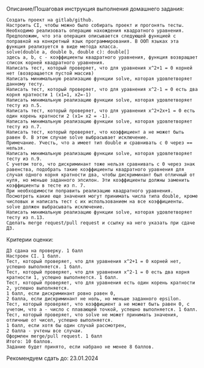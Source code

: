 Описание/Пошаговая инструкция выполнения домашнего задания:

    Создать проект на gitlab/github.
    Настроить CI, чтобы можно было собирать проект и прогонять тесты.
    Необходимо реализовать операцию нахождения квадратного уравнения. Предположим, что эта операция описывается следующей функцией c поправкой на конкретный язык программирования. В ООП языках эта функция реализуется в виде метода класса.
    solve(double a, double b, double c): double[]
    здесь a, b, c - коэффициенты квадратного уравнения, функция возвращает список корней квадратного уравнения.
    Написать тест, который проверяет, что для уравнения x^2+1 = 0 корней нет (возвращается пустой массив)
    Написать минимальную реализацию функции solve, которая удовлетворяет данному тесту.
    Написать тест, который проверяет, что для уравнения x^2-1 = 0 есть два корня кратности 1 (x1=1, x2=-1)
    Написать минимальную реализацию функции solve, которая удовлетворяет тесту из п.5.
    Написать тест, который проверяет, что для уравнения x^2+2x+1 = 0 есть один корень кратности 2 (x1= x2 = -1).
    Написать минимальную реализацию функции solve, которая удовлетворяет тесту из п.7.
    Написать тест, который проверяет, что коэффициент a не может быть равен 0. В этом случае solve выбрасывает исключение.
    Примечание. Учесть, что a имеет тип double и сравнивать с 0 через == нельзя.
    Написать минимальную реализацию функции solve, которая удовлетворяет тесту из п.9.
    С учетом того, что дискриминант тоже нельзя сравнивать с 0 через знак равенства, подобрать такие коэффициенты квадратного уравнения для случая одного корня кратности два, чтобы дискриминант был отличный от нуля, но меньше заданного эпсилон. Эти коэффициенты должны заменить коэффициенты в тесте из п. 7.
    При необходимости поправить реализацию квадратного уравнения.
    Посмотреть какие еще значения могут принимать числа типа double, кроме числовых и написать тест с их использованием на все коэффициенты. solve должен выбрасывать исключение.
    Написать минимальную реализацию функции solve, которая удовлетворяет тесту из п.13.
    Сделать merge request/pull request и ссылку на него указать при сдаче ДЗ.


Критерии оценки:

    ДЗ сдана на проверку. 1 балл
    Настроен CI. 1 балл.
    Тест, который проверяет, что для уравнения x^2+1 = 0 корней нет, успешно выполняется. 1 балл.
    Тест, который проверяет, что для уравнения x^2-1 = 0 есть два корня кратности 1, успешно выполняется. 1 балл.
    Тест, который проверяет, что для уравнения есть один корень кратности 2, успешно выполняется.
    1 балл, если дискриминант ровно равен 0,
    2 балла, если дискриминант не ноль, но меньше заданного epsilon.
    Тест, который проверяет, что коэффициент a не может быть равен 0, с учетом, что a - число с плавающей точкой, успешно выполняется. 1 балл.
    Тест, который проверяет, что solve не может принимать значения, отличные от чиcел, успешно выполняется.
    1 балл, если хотя бы один случай рассмотрен,
    2 балла - учтены все случаи.
    Оформлен merge/pull request. 1 балл
    Итого: 10 баллов.
    Задание будет принято, если набрано не менее 8 баллов.


Рекомендуем сдать до: 23.01.2024